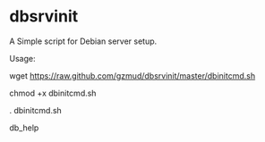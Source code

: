 # dbsrvinit
A Simple script for Debian server setup.


Usage:

wget https://raw.github.com/gzmud/dbsrvinit/master/dbinitcmd.sh

chmod +x dbinitcmd.sh 

. dbinitcmd.sh 

db_help
